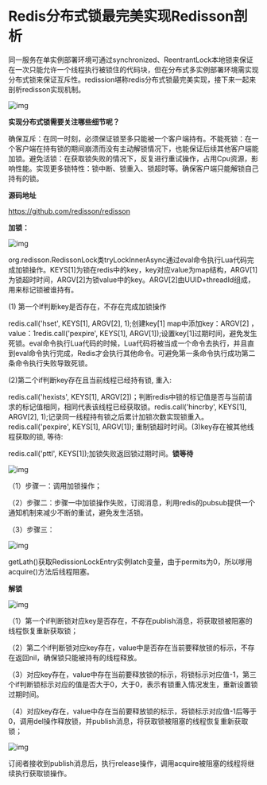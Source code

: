# Redis分布式锁最完美实现Redisson剖析

同一服务在单实例部署环境可通过synchronized、ReentrantLock本地锁来保证在一次只能允许一个线程执行被锁住的代码块，但在分布式多实例部署环境需实现分布式锁来保证互斥性。redission堪称redis分布式锁最完美实现，接下来一起来剖析redisson实现机制。

![img](https://pics1.baidu.com/feed/b999a9014c086e062ec07bafc424cef10bd1cb98.jpeg?token=2ebd4399b1fd13483f4e190357f66036&s=85B3C530DA8D32C8036D94C60300A0A1)

**实现分布式锁需要关注哪些细节呢？**

确保互斥：在同一时刻，必须保证锁至多只能被一个客户端持有。不能死锁：在一个客户端在持有锁的期间崩溃而没有主动解锁情况下，也能保证后续其他客户端能加锁。避免活锁：在获取锁失败的情况下，反复进行重试操作，占用Cpu资源，影响性能。实现更多锁特性：锁中断、锁重入、锁超时等。确保客户端只能解锁自己持有的锁。

**源码地址**

https://github.com/redisson/redisson

**加锁：**

![img](https://pics4.baidu.com/feed/9922720e0cf3d7ca6d9aa4ff3a330b0c6a63a9f9.jpeg?token=4d9b10c900d94586185904242110899f&s=38C2B3409FA4B9704ED14C060000F0C2)

org.redisson.RedissonLock类tryLockInnerAsync通过eval命令执行Lua代码完成加锁操作。KEYS[1]为锁在redis中的key，key对应value为map结构，ARGV[1]为锁超时时间，ARGV[2]为锁value中的key。ARGV[2]由UUID+threadId组成，用来标记锁被谁持有。

(1) 第一个If判断key是否存在，不存在完成加锁操作

redis.call('hset', KEYS[1], ARGV[2], 1);创建key[1] map中添加key：ARGV[2] ，value：1redis.call('pexpire', KEYS[1], ARGV[1]);设置key[1]过期时间，避免发生死锁。eval命令执行Lua代码的时候，Lua代码将被当成一个命令去执行，并且直到eval命令执行完成，Redis才会执行其他命令。可避免第一条命令执行成功第二条命令执行失败导致死锁。

(2)第二个if判断key存在且当前线程已经持有锁, 重入:

redis.call('hexists', KEYS[1], ARGV[2])；判断redis中锁的标记值是否与当前请求的标记值相同，相同代表该线程已经获取锁。redis.call('hincrby', KEYS[1], ARGV[2], 1);记录同一线程持有锁之后累计加锁次数实现锁重入。redis.call('pexpire', KEYS[1], ARGV[1]); 重制锁超时时间。(3)key存在被其他线程获取的锁, 等待:

redis.call('pttl', KEYS[1]);加锁失败返回锁过期时间。**锁等待**

![img](https://pics2.baidu.com/feed/b21bb051f8198618c62044bb83c19b768bd4e659.jpeg?token=e47fc0e479a246cf90bb689a893fd1ca&s=4BC0834613FC936C4458B40E000070C1)

（1）步骤一：调用加锁操作；

（2）步骤二：步骤一中加锁操作失败，订阅消息，利用redis的pubsub提供一个通知机制来减少不断的重试，避免发生活锁。

（3）步骤三：

![img](https://pics5.baidu.com/feed/dbb44aed2e738bd482e3e42069a732d3267ff997.jpeg?token=cce0000cec4af940c6c2ed00ed2b268f&s=F9E29144DFE0B9705275CD0F0000B0C3)

getLath()获取RedissionLockEntry实例latch变量，由于permits为0，所以嗲用acquire()方法后线程阻塞。

**解锁**

![img](https://pics4.baidu.com/feed/4034970a304e251f45a5ba5b60aa7c127e3e53f1.jpeg?token=bbd24691e270887a24876c973c77dea5&s=33C2B3449FA191781EC1E4060000F0C3)

（1）第一个if判断锁对应key是否存在，不存在publish消息，将获取锁被阻塞的线程恢复重新获取锁；

（2）第二个if判断锁对应key存在，value中是否存在当前要释放锁的标示，不存在返回nil，确保锁只能被持有的线程释放。

（3）对应key存在，value中存在当前要释放锁的标示，将锁标示对应值-1，第三个if判断锁标示对应的值是否大于0，大于0，表示有锁重入情况发生，重新设置锁过期时间。

（4）对应key存在，value中存在当前要释放锁的标示，将锁标示对应值-1后等于0，调用del操作释放锁，并publish消息，将获取锁被阻塞的线程恢复重新获取锁；

![img](https://pics4.baidu.com/feed/b90e7bec54e736d1e8d3847e537cfac7d46269b2.jpeg?token=ac9a4818a39686458ba62aa31b81b565&s=F9C0B3461FA0B9685C7D8C0B0000F0C3)

订阅者接收到publish消息后，执行release操作，调用acquire被阻塞的线程将继续执行获取锁操作。